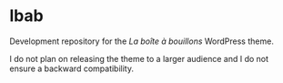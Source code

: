 # lbab

Development repository for the *La boîte à bouillons* WordPress theme.

I do not plan on releasing the theme to a larger audience and I do not ensure a backward compatibility.
